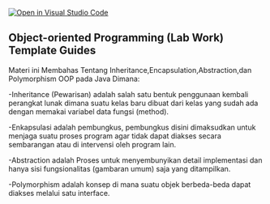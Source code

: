 [![Open in Visual Studio Code](https://classroom.github.com/assets/open-in-vscode-c66648af7eb3fe8bc4f294546bfd86ef473780cde1dea487d3c4ff354943c9ae.svg)](https://classroom.github.com/online_ide?assignment_repo_id=9374640&assignment_repo_type=AssignmentRepo)
## Object-oriented Programming (Lab Work) Template Guides
Materi ini Membahas Tentang Inheritance,Encapsulation,Abstraction,dan Polymorphism OOP pada Java Dimana:

-Inheritance (Pewarisan) adalah salah satu bentuk penggunaan kembali perangkat lunak dimana suatu kelas baru dibuat dari kelas yang sudah ada dengan memakai variabel data fungsi (method).

-Enkapsulasi adalah pembungkus, pembungkus disini dimaksudkan untuk menjaga suatu proses program agar tidak dapat diakses secara sembarangan atau di intervensi oleh program lain.

-Abstraction adalah Proses untuk menyembunyikan detail implementasi dan hanya sisi fungsionalitas (gambaran umum) saja yang ditampilkan.

-Polymorphism adalah konsep di mana suatu objek berbeda-beda dapat diakses melalui satu interface.
